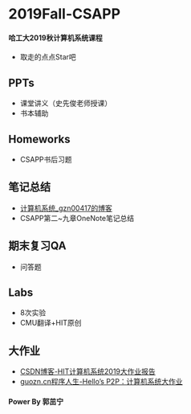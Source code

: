 # 2019Fall-CSAPP

#### 哈工大2019秋计算机系统课程
- 取走的点点Star吧

## PPTs
- 课堂讲义（史先俊老师授课）
- 书本辅助

## Homeworks
- CSAPP书后习题

## 笔记总结
- [计算机系统_gzn00417的博客](https://blog.csdn.net/gzn00417/category_9707655.html)
- CSAPP第二~九章OneNote笔记总结

## 期末复习QA
- 问答题

## Labs
- 8次实验
- CMU翻译+HIT原创

## 大作业
- [CSDN博客-HIT计算机系统2019大作业报告](https://blog.csdn.net/gzn00417/article/details/103792824 "HIT计算机系统2019大作业报告")
- [guozn.cn程序人生-Hello’s P2P：计算机系统大作业](http://www.guozn.cn/index.php/2020/01/01/%e7%a8%8b%e5%ba%8f%e4%ba%ba%e7%94%9f-hellos-p2p%ef%bc%9a%e8%ae%a1%e7%ae%97%e6%9c%ba%e7%b3%bb%e7%bb%9f%e5%a4%a7%e4%bd%9c%e4%b8%9a/ "程序人生-Hello’s P2P：计算机系统大作业")

#### Power By 郭茁宁

